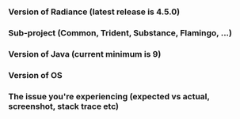 ### Version of Radiance (latest release is 4.5.0)

### Sub-project (Common, Trident, Substance, Flamingo, ...)

### Version of Java (current minimum is 9)

### Version of OS

### The issue you're experiencing (expected vs actual, screenshot, stack trace etc)
